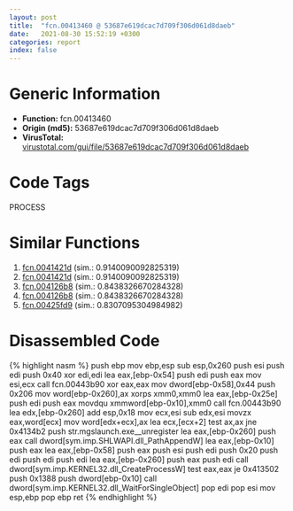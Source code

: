 ```yaml
---
layout: post
title:  "fcn.00413460 @ 53687e619dcac7d709f306d061d8daeb"
date:   2021-08-30 15:52:19 +0300
categories: report
index: false
---
```


# Generic Information
- **Function:** fcn.00413460
- **Origin (md5):** 53687e619dcac7d709f306d061d8daeb
- **VirusTotal:** [virustotal.com/gui/file/53687e619dcac7d709f306d061d8daeb][virustotal_ref]

# Code Tags
<span class="tag" id="PROCESS">PROCESS</span>


# Similar Functions

1. [fcn.0041421d][similar_1_ref] (sim.: 0.9140090092825319)
2. [fcn.0041421d][similar_2_ref] (sim.: 0.9140090092825319)
3. [fcn.004126b8][similar_3_ref] (sim.: 0.8438326670284328)
4. [fcn.004126b8][similar_4_ref] (sim.: 0.8438326670284328)
5. [fcn.00425fd9][similar_5_ref] (sim.: 0.8307095304984982)


# Disassembled Code

{% highlight nasm %}
push ebp
mov ebp,esp
sub esp,0x260
push esi
push edi
push 0x40
xor edi,edi
lea eax,[ebp-0x54]
push edi
push eax
mov esi,ecx
call fcn.00443b90
xor eax,eax
mov dword[ebp-0x58],0x44
push 0x206
mov word[ebp-0x260],ax
xorps xmm0,xmm0
lea eax,[ebp-0x25e]
push edi
push eax
movdqu xmmword[ebp-0x10],xmm0
call fcn.00443b90
lea edx,[ebp-0x260]
add esp,0x18
mov ecx,esi
sub edx,esi
movzx eax,word[ecx]
mov word[edx+ecx],ax
lea ecx,[ecx+2]
test ax,ax
jne 0x4134b2
push str.mgslaunch.exe__unregister
lea eax,[ebp-0x260]
push eax
call dword[sym.imp.SHLWAPI.dll_PathAppendW]
lea eax,[ebp-0x10]
push eax
lea eax,[ebp-0x58]
push eax
push esi
push edi
push 0x20
push edi
push edi
push edi
lea eax,[ebp-0x260]
push eax
push edi
call dword[sym.imp.KERNEL32.dll_CreateProcessW]
test eax,eax
je 0x413502
push 0x1388
push dword[ebp-0x10]
call dword[sym.imp.KERNEL32.dll_WaitForSingleObject]
pop edi
pop esi
mov esp,ebp
pop ebp
ret 
{% endhighlight %}


[similar_1_ref]: /report/fcn.0041421d@53687e619dcac7d709f306d061d8daeb
[similar_2_ref]: /report/fcn.0041421d@ba5ec83721de3ca10b3c9583f3b2c6a1
[similar_3_ref]: /report/fcn.004126b8@53687e619dcac7d709f306d061d8daeb
[similar_4_ref]: /report/fcn.004126b8@ba5ec83721de3ca10b3c9583f3b2c6a1
[similar_5_ref]: /report/fcn.00425fd9@ba5ec83721de3ca10b3c9583f3b2c6a1
[virustotal_ref]: https://www.virustotal.com/gui/file/53687e619dcac7d709f306d061d8daeb
